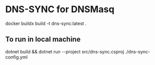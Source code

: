# DNS-SYNC for DNSMasq

docker buildx build -t dns-sync:latest .

## To run in local machine

dotnet build && dotnet run --project src/dns-sync.csproj ./dns-sync-config.yml
